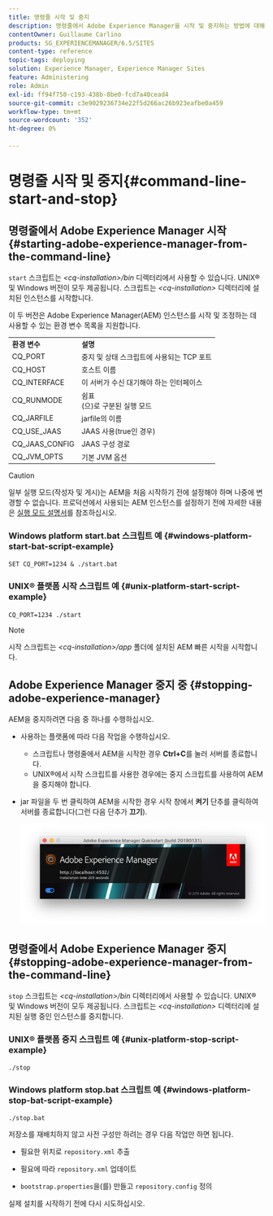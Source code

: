 ```yaml
---
title: 명령줄 시작 및 중지
description: 명령줄에서 Adobe Experience Manager을 시작 및 중지하는 방법에 대해 알아봅니다.
contentOwner: Guillaume Carlino
products: SG_EXPERIENCEMANAGER/6.5/SITES
content-type: reference
topic-tags: deploying
solution: Experience Manager, Experience Manager Sites
feature: Administering
role: Admin
exl-id: ff94f750-c193-438b-8be0-fcd7a40cead4
source-git-commit: c3e9029236734e22f5d266ac26b923eafbe0a459
workflow-type: tm+mt
source-wordcount: '352'
ht-degree: 0%

---
```


# 명령줄 시작 및 중지{#command-line-start-and-stop}

## 명령줄에서 Adobe Experience Manager 시작 {#starting-adobe-experience-manager-from-the-command-line}

`start` 스크립트는 *&lt;cq-installation>/bin* 디렉터리에서 사용할 수 있습니다. UNIX® 및 Windows 버전이 모두 제공됩니다. 스크립트는 *&lt;cq-installation>* 디렉터리에 설치된 인스턴스를 시작합니다.

이 두 버전은 Adobe Experience Manager(AEM) 인스턴스를 시작 및 조정하는 데 사용할 수 있는 환경 변수 목록을 지원합니다.

<table>
 <tbody>
  <tr>
   <td><strong>환경 변수 </strong></td>
   <td><strong>설명 </strong></td>
  </tr>
  <tr>
   <td>CQ_PORT</td>
   <td>중지 및 상태 스크립트에 사용되는 TCP 포트<br /> </td>
  </tr>
  <tr>
   <td>CQ_HOST</td>
   <td>호스트 이름<br /> </td>
  </tr>
  <tr>
   <td>CQ_INTERFACE</td>
   <td>이 서버가 수신 대기해야 하는 인터페이스<br /> </td>
  </tr>
  <tr>
   <td>CQ_RUNMODE</td>
   <td>쉼표<br />(으)로 구분된 실행 모드 </td>
  </tr>
  <tr>
   <td>CQ_JARFILE</td>
   <td>jarfile의 이름<br /> </td>
  </tr>
  <tr>
   <td>CQ_USE_JAAS</td>
   <td>JAAS 사용(true인 경우)<br /> </td>
  </tr>
  <tr>
   <td>CQ_JAAS_CONFIG</td>
   <td>JAAS 구성 경로<br /> </td>
  </tr>
  <tr>
   <td>CQ_JVM_OPTS</td>
   <td>기본 JVM 옵션<br /> </td>
  </tr>
 </tbody>
</table>

>[!CAUTION]
>
>일부 실행 모드(작성자 및 게시)는 AEM을 처음 시작하기 전에 설정해야 하며 나중에 변경할 수 없습니다. 프로덕션에서 사용되는 AEM 인스턴스를 설정하기 전에 자세한 내용은 [실행 모드 설명서](/help/sites-deploying/configure-runmodes.md)를 참조하십시오.

### Windows platform start.bat 스크립트 예 {#windows-platform-start-bat-script-example}

```shell
SET CQ_PORT=1234 & ./start.bat
```

### UNIX® 플랫폼 시작 스크립트 예 {#unix-platform-start-script-example}

```shell
CQ_PORT=1234 ./start
```

>[!NOTE]
>
>시작 스크립트는 *&lt;cq-installation>/app* 폴더에 설치된 AEM 빠른 시작을 시작합니다.

## Adobe Experience Manager 중지 중 {#stopping-adobe-experience-manager}

AEM을 중지하려면 다음 중 하나를 수행하십시오.

* 사용하는 플랫폼에 따라 다음 작업을 수행하십시오.

   * 스크립트나 명령줄에서 AEM을 시작한 경우 **Ctrl+C**&#x200B;를 눌러 서버를 종료합니다.
   * UNIX®에서 시작 스크립트를 사용한 경우에는 중지 스크립트를 사용하여 AEM을 중지해야 합니다.

* jar 파일을 두 번 클릭하여 AEM을 시작한 경우 시작 창에서 **켜기** 단추를 클릭하여 서버를 종료합니다(그런 다음 단추가 **끄기**).

  ![chlimage_1-63](assets/chlimage_1-63.png)

## 명령줄에서 Adobe Experience Manager 중지 {#stopping-adobe-experience-manager-from-the-command-line}

`stop` 스크립트는 *&lt;cq-installation>/bin* 디렉터리에서 사용할 수 있습니다. UNIX® 및 Windows 버전이 모두 제공됩니다. 스크립트는 *&lt;cq-installation>* 디렉터리에 설치된 실행 중인 인스턴스를 중지합니다.

### UNIX® 플랫폼 중지 스크립트 예 {#unix-platform-stop-script-example}

```shell
./stop
```

### Windows platform stop.bat 스크립트 예 {#windows-platform-stop-bat-script-example}

```shell
./stop.bat
```

저장소를 재배치하지 않고 사전 구성만 하려는 경우 다음 작업만 하면 됩니다.

* 필요한 위치로 `repository.xml` 추출

* 필요에 따라 `repository.xml` 업데이트

* `bootstrap.properties`을(를) 만들고 `repository.config` 정의

실제 설치를 시작하기 전에 다시 시도하십시오.
